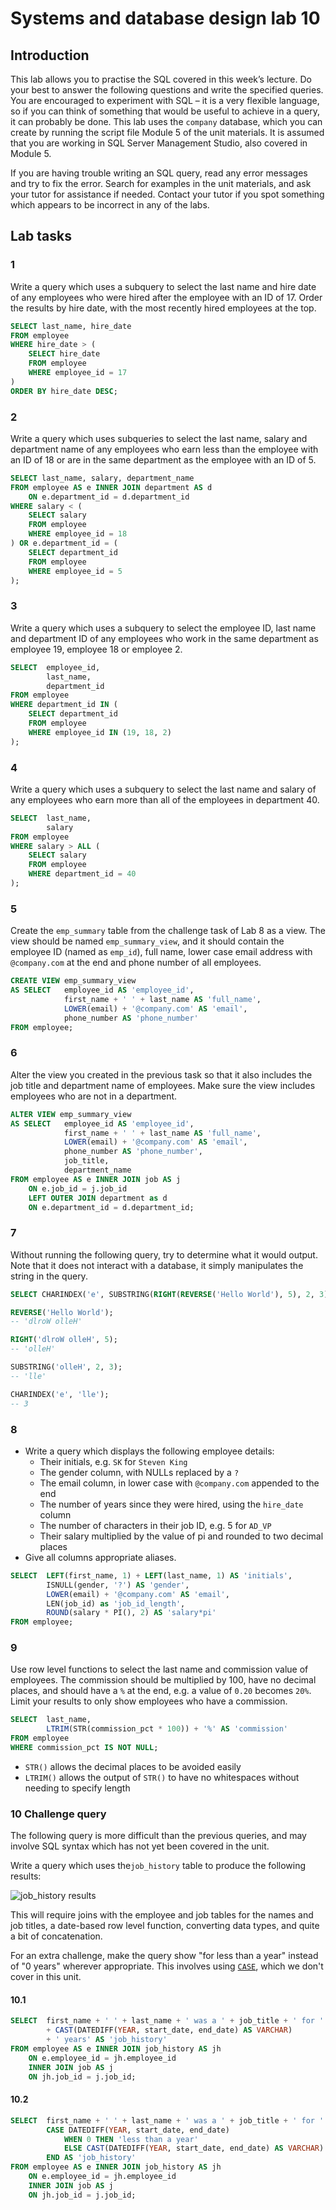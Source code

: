 # Systems and database design lab 10

## Introduction

This lab allows you to practise the SQL covered in this week’s lecture. Do your best to answer the following questions and write the specified queries. You are encouraged to experiment with SQL – it is a very flexible language, so if you can think of something that would be useful to achieve in a query, it can probably be done. This lab uses the `company` database, which you can create by running the script file Module 5 of the unit materials. It is assumed that you are
working in SQL Server Management Studio, also covered in Module 5.

If you are having trouble writing an SQL query, read any error messages and try to fix the error. Search for examples in the unit materials, and ask your tutor for assistance if needed. Contact your tutor if you spot something which appears to be incorrect in any of the labs.

## Lab tasks

### 1

Write a query which uses a subquery to select the last name and hire date of any employees who were hired after the employee with an ID of 17. Order the results by
hire date, with the most recently hired employees at the top.

``` sql
SELECT last_name, hire_date
FROM employee
WHERE hire_date > (
	SELECT hire_date
	FROM employee
	WHERE employee_id = 17
)
ORDER BY hire_date DESC;
```

### 2

Write a query which uses subqueries to select the last name, salary and department name of any employees who earn less than the employee with an ID of 18 or are in the
same department as the employee with an ID of 5.

``` sql
SELECT last_name, salary, department_name
FROM employee AS e INNER JOIN department AS d
	ON e.department_id = d.department_id
WHERE salary < (
	SELECT salary
	FROM employee
	WHERE employee_id = 18
) OR e.department_id = (
	SELECT department_id
	FROM employee
	WHERE employee_id = 5
);
```

### 3

Write a query which uses a subquery to select the employee ID, last name and department ID of any employees who work in the same department as employee 19, employee 18 or employee 2.

``` sql
SELECT	employee_id,
		last_name,
		department_id
FROM employee
WHERE department_id IN (
	SELECT department_id
	FROM employee
	WHERE employee_id IN (19, 18, 2)
);
```

### 4

Write a query which uses a subquery to select the last name and salary of any employees who earn more than all of the employees in department 40.

``` sql
SELECT	last_name,
		salary
FROM employee
WHERE salary > ALL (
	SELECT salary
	FROM employee
	WHERE department_id = 40
);
```

### 5

Create the `emp_summary` table from the challenge task of Lab 8 as a view. The view should be named `emp_summary_view`, and it should contain the employee ID (named
as `emp_id`), full name, lower case email address with `@company.com` at the end and phone number of all employees.

``` sql
CREATE VIEW emp_summary_view
AS SELECT	employee_id AS 'employee_id',
			first_name + ' ' + last_name AS 'full_name',
			LOWER(email) + '@company.com' AS 'email',
			phone_number AS 'phone_number'
FROM employee;
```

### 6

Alter the view you created in the previous task so that it also includes the job title and department name of employees. Make sure the view includes employees who are not in a department.

``` sql
ALTER VIEW emp_summary_view
AS SELECT	employee_id AS 'employee_id',
			first_name + ' ' + last_name AS 'full_name',
			LOWER(email) + '@company.com' AS 'email',
			phone_number AS 'phone_number',
			job_title,
			department_name
FROM employee AS e INNER JOIN job AS j
	ON e.job_id = j.job_id
	LEFT OUTER JOIN department as d
	ON e.department_id = d.department_id;
```

### 7

Without running the following query, try to determine what it would output. Note that it does not interact with a database, it simply manipulates the string in the query.

``` sql
SELECT CHARINDEX('e', SUBSTRING(RIGHT(REVERSE('Hello World'), 5), 2, 3));
```

``` sql
REVERSE('Hello World');
-- 'dlroW olleH'

RIGHT('dlroW olleH', 5);
-- 'olleH'

SUBSTRING('olleH', 2, 3);
-- 'lle'

CHARINDEX('e', 'lle');
-- 3
```

### 8

- Write a query which displays the following employee details:
	- Their initials, e.g. `SK` for `Steven King`
	- The gender column, with NULLs replaced by a `?`
	- The email column, in lower case with `@company.com` appended to the end
	- The number of years since they were hired, using the `hire_date` column
	- The number of characters in their job ID, e.g. 5 for `AD_VP`
	- Their salary multiplied by the value of pi and rounded to two decimal places
- Give all columns appropriate aliases.

``` sql
SELECT	LEFT(first_name, 1) + LEFT(last_name, 1) AS 'initials',
		ISNULL(gender, '?') AS 'gender',
		LOWER(email) + '@company.com' AS 'email',
		LEN(job_id) as 'job_id_length',
		ROUND(salary * PI(), 2) AS 'salary*pi'
FROM employee;
```

### 9

Use row level functions to select the last name and commission value of employees. The commission should be multiplied by 100, have no decimal places, and should have a
`%` at the end, e.g. a value of `0.20` becomes `20%`. Limit your results to only show employees who have a commission.

``` sql
SELECT	last_name,
		LTRIM(STR(commission_pct * 100)) + '%' AS 'commission'
FROM employee
WHERE commission_pct IS NOT NULL;
```

- `STR()` allows the decimal places to be avoided easily
- `LTRIM()` allows the output of `STR()` to have no whitespaces without needing to specify length

### 10 Challenge query

The following query is more difficult than the previous queries, and may involve SQL syntax which has not yet been covered in the unit.

Write a query which uses the`job_history` table to produce the following results:

![job_history results](http://snag.gy/n6d01.jpg)

This will require joins with the employee and job tables for the names and job titles, a date-based row level function, converting data types, and quite a bit of concatenation.

For an extra challenge, make the query show "for less than a year" instead of "0 years" wherever appropriate. This involves using [`CASE`](http://msdn.microsoft.com/en-us/library/ms181765.aspx), which we don't cover in this unit.

#### 10.1

``` sql
SELECT	first_name + ' ' + last_name + ' was a ' + job_title + ' for '
		+ CAST(DATEDIFF(YEAR, start_date, end_date) AS VARCHAR)
		+ ' years' AS 'job_history'
FROM employee AS e INNER JOIN job_history AS jh
	ON e.employee_id = jh.employee_id
	INNER JOIN job AS j
	ON jh.job_id = j.job_id;
```

#### 10.2

``` sql
SELECT	first_name + ' ' + last_name + ' was a ' + job_title + ' for ' +
		CASE DATEDIFF(YEAR, start_date, end_date)
			WHEN 0 THEN 'less than a year'
			ELSE CAST(DATEDIFF(YEAR, start_date, end_date) AS VARCHAR) + ' years'
		END AS 'job_history'
FROM employee AS e INNER JOIN job_history AS jh
	ON e.employee_id = jh.employee_id
	INNER JOIN job AS j
	ON jh.job_id = j.job_id;
```
